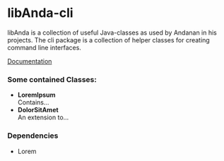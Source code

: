 # libAnda-cli

libAnda is a collection of useful Java-classes as used by Andanan in his projects.
The cli package is a collection of helper classes for creating command line interfaces.

[Documentation](https://andanan.github.io/libAnda-cli/)

### Some contained Classes:
* **LoremIpsum**  
  Contains...
* **DolorSitAmet**  
  An extension to...

### Dependencies
* Lorem

